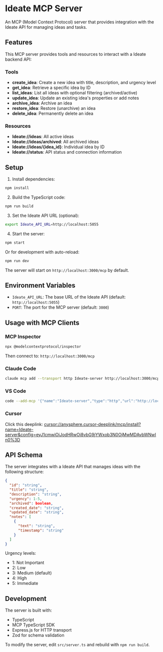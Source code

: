 # Ideate MCP Server

An MCP (Model Context Protocol) server that provides integration with the Ideate API for managing ideas and tasks.

## Features

This MCP server provides tools and resources to interact with a Ideate backend API:

### Tools

- **create_idea**: Create a new idea with title, description, and urgency level
- **get_idea**: Retrieve a specific idea by ID
- **list_ideas**: List all ideas with optional filtering (archived/active)
- **update_idea**: Update an existing idea's properties or add notes
- **archive_idea**: Archive an idea
- **restore_idea**: Restore (unarchive) an idea
- **delete_idea**: Permanently delete an idea

### Resources

- **Ideate://ideas**: All active ideas
- **Ideate://ideas/archived**: All archived ideas
- **Ideate://ideas/{idea_id}**: Individual idea by ID
- **Ideate://status**: API status and connection information

## Setup

1. Install dependencies:

```bash
npm install
```

2. Build the TypeScript code:

```bash
npm run build
```

3. Set the Ideate API URL (optional):

```bash
export Ideate_API_URL=http://localhost:5055
```

4. Start the server:

```bash
npm start
```

Or for development with auto-reload:

```bash
npm run dev
```

The server will start on `http://localhost:3000/mcp` by default.

## Environment Variables

- `Ideate_API_URL`: The base URL of the Ideate API (default: `http://localhost:5055`)
- `PORT`: The port for the MCP server (default: `3000`)

## Usage with MCP Clients

### MCP Inspector

```bash
npx @modelcontextprotocol/inspector
```

Then connect to: `http://localhost:3000/mcp`

### Claude Code

```bash
claude mcp add --transport http Ideate-server http://localhost:3000/mcp
```

### VS Code

```bash
code --add-mcp '{"name":"Ideate-server","type":"http","url":"http://localhost:3000/mcp"}'
```

### Cursor

Click this deeplink: [cursor://anysphere.cursor-deeplink/mcp/install?name=Ideate-server&config=eyJ1cmwiOiJodHRwOi8vbG9jYWxob3N0OjMwMDAvbWNwIn0%3D](cursor://anysphere.cursor-deeplink/mcp/install?name=Ideate-server&config=eyJ1cmwiOiJodHRwOi8vbG9jYWxob3N0OjMwMDAvbWNwIn0%3D)

## API Schema

The server integrates with a Ideate API that manages ideas with the following structure:

```json
{
  "id": "string",
  "title": "string",
  "description": "string",
  "urgency": 1-5,
  "archived": boolean,
  "created_date": "string",
  "updated_date": "string",
  "notes": [
    {
      "text": "string",
      "timestamp": "string"
    }
  ]
}
```

Urgency levels:

- 1: Not Important
- 2: Low
- 3: Medium (default)
- 4: High
- 5: Immediate

## Development

The server is built with:

- TypeScript
- MCP TypeScript SDK
- Express.js for HTTP transport
- Zod for schema validation

To modify the server, edit `src/server.ts` and rebuild with `npm run build`.

